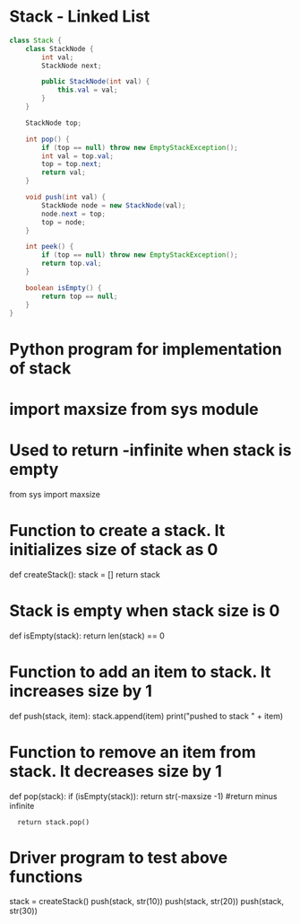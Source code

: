 # Stack - Linked List

```java
class Stack {
    class StackNode {
        int val;
        StackNode next;

        public StackNode(int val) {
            this.val = val;
        }
    }

    StackNode top;

    int pop() {
        if (top == null) throw new EmptyStackException();
        int val = top.val;
        top = top.next;
        return val;
    }

    void push(int val) {
        StackNode node = new StackNode(val);
        node.next = top;
        top = node;
    }

    int peek() {
        if (top == null) throw new EmptyStackException();
        return top.val;
    }

    boolean isEmpty() {
        return top == null;
    }
}
```
  # Python program for implementation of stack

  # import maxsize from sys module
  # Used to return -infinite when stack is empty
  from sys import maxsize

  # Function to create a stack. It initializes size of stack as 0
  def createStack():
      stack = []
      return stack

  # Stack is empty when stack size is 0
  def isEmpty(stack):
      return len(stack) == 0

  # Function to add an item to stack. It increases size by 1
  def push(stack, item):
      stack.append(item)
      print("pushed to stack " + item)

  # Function to remove an item from stack. It decreases size by 1
  def pop(stack):
      if (isEmpty(stack)):
          return str(-maxsize -1) #return minus infinite

      return stack.pop()

  # Driver program to test above functions    
  stack = createStack()
  push(stack, str(10))
  push(stack, str(20))
  push(stack, str(30))

```python
